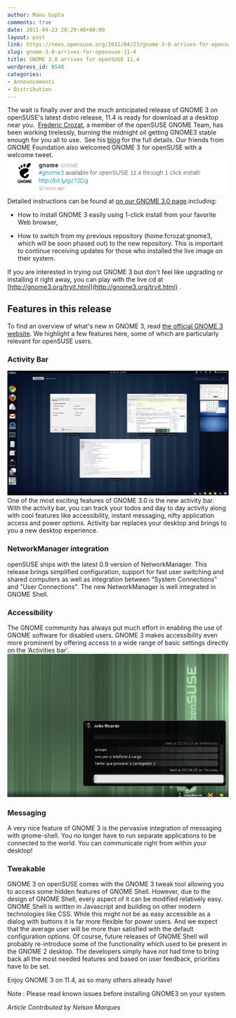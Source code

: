 ```yaml
---
author: Manu Gupta
comments: true
date: 2011-04-23 20:29:40+00:00
layout: post
link: https://news.opensuse.org/2011/04/23/gnome-3-0-arrives-for-opensuse-11-4/
slug: gnome-3-0-arrives-for-opensuse-11-4
title: GNOME 3.0 arrives for openSUSE 11.4
wordpress_id: 8548
categories:
- Announcements
- Distribution
---
```


The wait is finally over and the much anticipated release of GNOME 3 on openSUSE's latest distro release, 11.4 is ready for download at a desktop near you.  [Frederic Crozat](http://blog.crozat.net/), a member of the openSUSE GNOME Team, has been working tirelessly, burning the midnight oil getting GNOME3 stable enough for you all to use.  See his [blog](http://goo.gl/EwL5C) for the full details. Our friends from GNOME Foundation also welcomed GNOME 3 for openSUSE with a welcome tweet.
[](http://news.opensuse.org/2011/04/23/gnome-3-0-arrives-for-opensuse-11-4/gnome-3/)[](http://news.opensuse.org/2011/04/23/gnome-3-0-arrives-for-opensuse-11-4/gnome-4/)[![](/wp-content/uploads/2011/04/gnome1.png)](http://news.opensuse.org/2011/04/23/gnome-3-0-arrives-for-opensuse-11-4/gnome-4/)<!-- more -->
Detailed instructions can be found at [on our GNOME 3.0 page](http://en.opensuse.org/openSUSE:GNOME_3.0).including:



	
  * How to install GNOME 3 easily using 1-click install from your favorite Web browser,

	
  * How to switch from my previous repository (home:fcrozat:gnome3, which will be soon phased out) to the new repository. This is important to continue receiving updates for those who installed the live image on their system.


If you are interested in trying out GNOME 3 but don't feel like upgrading or installing it right away, you can play with the live cd at [http://gnome3.org/tryit.html](http://gnome3.org/tryit.html) .


## Features in this release


To find an overview of what's new in GNOME 3, read [the official GNOME 3 website](http://www.gnome3.org). We highlight a few features here, some of which are particularly relevant for openSUSE users.


### Activity Bar


[![GNOME 3 Activities](/wp-content/uploads/2011/04/g3-activities.jpg)](http://news.opensuse.org/2011/04/23/gnome-3-0-arrives-for-opensuse-11-4/g3-activities/)One of the most exciting features of GNOME 3.0 is the new activity bar. With the activity bar, you can track your todos and day to day activity along with cool features like accessibility, instant messaging, nifty application access and power options. Activity bar replaces your desktop and brings to you a new desktop experience.


### NetworkManager integration


openSUSE ships with the latest 0.9 version of NetworkManager. This release brings simplified configuration, support for fast user switching and shared computers as well as integration between "System Connections" and "User Connections". The new NetworkManager is well integrated in GNOME Shell.


### Accessibility


The GNOME community has always put much effort in enabling the use of GNOME software for disabled users. GNOME 3 makes accessibility even more prominent by offering access to a wide range of basic settings directly on the ‘Activities bar’.
[![](/wp-content/uploads/2011/04/Screenshot-2.png)](http://news.opensuse.org/2011/04/23/gnome-3-0-arrives-for-opensuse-11-4/screenshot-2/)


### Messaging


A very nice feature of GNOME 3 is the pervasive integration of messaging with gnome-shell. You no longer have to run separate applications to be connected to the world. You can communicate right from within your desktop!


### Tweakable


GNOME 3 on openSUSE comes with the GNOME 3 tweak tool allowing you to access some hidden features of GNOME Shell. However, due to the design of GNOME Shell, every aspect of it can be modified relatively easy. GNOME Shell is written in Javascript and building on other modern technologies like CSS. While this might not be as easy accessible as a dialog with buttons it is far more flexible for power users. And we expect that the average user will be more than satisfied with the default configuration options. Of course, future releases of GNOME Shell will probably re-introduce some of the functionality which used to be present in the GNOME 2 desktop. The developers simply have not had time to bring back all the most needed features and based on user feedback, priorities have to be set.

Enjoy GNOME 3 on 11.4, as so many others already have!

Note : Please read known issues before installing GNOME3 on your system.

_Article Contributed by Nelson Marques_
